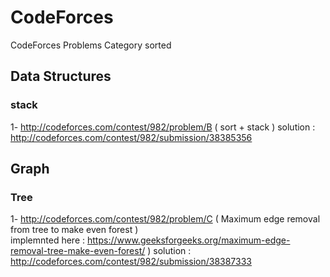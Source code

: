 # CodeForces
CodeForces Problems Category sorted

## Data Structures

### stack
1- http://codeforces.com/contest/982/problem/B  ( sort + stack )
solution : http://codeforces.com/contest/982/submission/38385356

## Graph

### Tree 
1- http://codeforces.com/contest/982/problem/C ( Maximum edge removal from tree to make even forest ) <br> 
implemnted here : https://www.geeksforgeeks.org/maximum-edge-removal-tree-make-even-forest/ )
solution : http://codeforces.com/contest/982/submission/38387333
